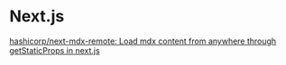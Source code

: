 # Next.js

[hashicorp/next-mdx-remote: Load mdx content from anywhere through getStaticProps in next.js](https://github.com/hashicorp/next-mdx-remote)
